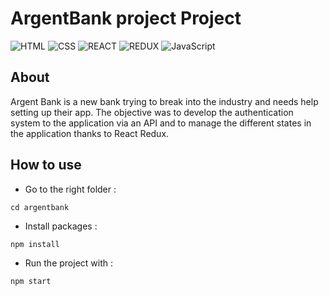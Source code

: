 # ArgentBank project Project

![HTML](https://img.shields.io/badge/Language-HTML-orange)
![CSS](https://img.shields.io/badge/Language-CSS-purple)
![REACT](https://img.shields.io/badge/Framework-React-blue)
![REDUX](https://img.shields.io/badge/StateManagement-Redux-blue)
![JavaScript](https://img.shields.io/badge/Language-JS-yellow)

## About
Argent Bank is a new bank trying to break into the industry and needs help setting up their app. The objective was to develop the authentication system to the application via an API and to manage the different states in the application thanks to React Redux.

## How to use
- Go to the right folder :
```shell 
cd argentbank
```
- Install packages :
```shell 
npm install
```
- Run the project with :
```shell 
npm start
```
